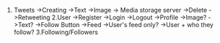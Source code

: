 1. Tweets
    ->Creating 
        ->Text
        ->Image -> Media storage server
    ->Delete
    ->Retweeting
2.User
    ->Register
    ->Login
    ->Logout
    ->Profile
        ->Image?
        ->Text?
        ->Follow Button
    ->Feed
        ->User's feed only?
        ->User + who they follow?
3.Following/Followers